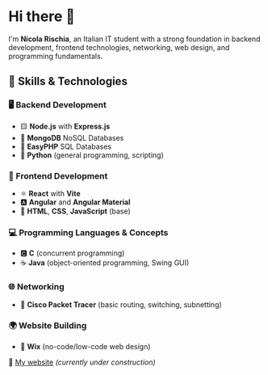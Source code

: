 # Hi there 👋

I'm **Nicola Rischia**, an Italian IT student with a strong foundation in backend development, frontend technologies, networking, web design, and programming fundamentals.

## 💼 Skills & Technologies

### 🖥️ Backend Development
- 🟨 **Node.js** with **Express.js**
- 🍃 **MongoDB** NoSQL Databases
- 🧩 **EasyPHP** SQL Databases
- 🐍 **Python** (general programming, scripting)

### 🎨 Frontend Development
- ⚛️ **React** with **Vite**
- 🅰️ **Angular** and **Angular Material**
- 🌟 **HTML**, **CSS**, **JavaScript** (base)

### 💻 Programming Languages & Concepts
- 🅲 **C** (concurrent programming)
- ☕ **Java** (object-oriented programming, Swing GUI)

### 🌐 Networking
- 🛜 **Cisco Packet Tracer** (basic routing, switching, subnetting)

### 🌍 Website Building
- 🧱 **Wix** (no-code/low-code web design)

🔗 [My website](https://yourwebsite.com) *(currently under construction)*
